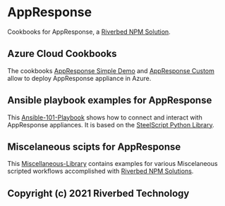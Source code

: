 # AppResponse

Cookbooks for AppResponse, a [Riverbed NPM Solution](https://www.riverbed.com/solutions/network-performance-monitoring.html).

## Azure Cloud Cookbooks

The cookbooks [AppResponse Simple Demo](Azure-Cloud-Cookbooks/101-appresponse-simple-demo) and [AppResponse Custom](Azure-Cloud-Cookbooks/102-appresponse-custom) allow to deploy AppResponse appliance in Azure.

## Ansible playbook examples for AppResponse

This [Ansible-101-Playbook](Ansible-101-Playbook) shows how to connect and interact with AppResponse appliances. It is based on the [SteelScript Python Library](https://github.com/riverbed/steelscript).

## Miscelaneous scipts for AppResponse

This [Miscellaneous-Library](Miscellaneous-Scripts) contains examples for various Miscelaneous scripted  workflows accomplished with [Riverbed NPM Solutions](https://www.riverbed.com/solutions/network-performance-monitoring.html).

## Copyright (c) 2021 Riverbed Technology
